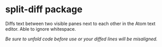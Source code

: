 # split-diff package

Diffs text between two visible panes next to each other in the Atom text editor. Able to ignore whitespace.

*Be sure to unfold code before use or your diffed lines will be misaligned.*
